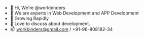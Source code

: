 - 👋 Hi, We're @workbinders
- 👀 We are experts in Web Development and APP Development
- 🌱 Growing Rapidly
- 💞️ Love to discuss about development.
- 📫 workbinders@gmail.com / +91-96-808182-34

<!---
workbinders/workbinders is a ✨ special ✨ repository because its `README.md` (this file) appears on your GitHub profile.
You can click the Preview link to take a look at your changes.
--->
